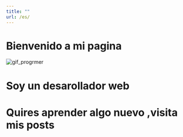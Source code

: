 ```yaml
---
title: ""
url: /es/
---
```

# Bienvenido a mi pagina

![gif_progrmer](https://stormotion.io/blog/content/images/2018/12/developer.gif)

# Soy un desarollador web
# Quires aprender algo nuevo ,visita mis posts